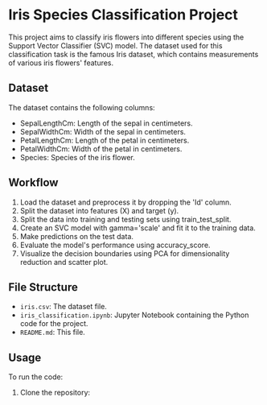 # Iris Species Classification Project

This project aims to classify iris flowers into different species using the Support Vector Classifier (SVC) model. The dataset used for this classification task is the famous Iris dataset, which contains measurements of various iris flowers' features.

## Dataset
The dataset contains the following columns:
- SepalLengthCm: Length of the sepal in centimeters.
- SepalWidthCm: Width of the sepal in centimeters.
- PetalLengthCm: Length of the petal in centimeters.
- PetalWidthCm: Width of the petal in centimeters.
- Species: Species of the iris flower.

## Workflow
1. Load the dataset and preprocess it by dropping the 'Id' column.
2. Split the dataset into features (X) and target (y).
3. Split the data into training and testing sets using train_test_split.
4. Create an SVC model with gamma='scale' and fit it to the training data.
5. Make predictions on the test data.
6. Evaluate the model's performance using accuracy_score.
7. Visualize the decision boundaries using PCA for dimensionality reduction and scatter plot.

## File Structure
- `iris.csv`: The dataset file.
- `iris_classification.ipynb`: Jupyter Notebook containing the Python code for the project.
- `README.md`: This file.

## Usage
To run the code:
1. Clone the repository:

